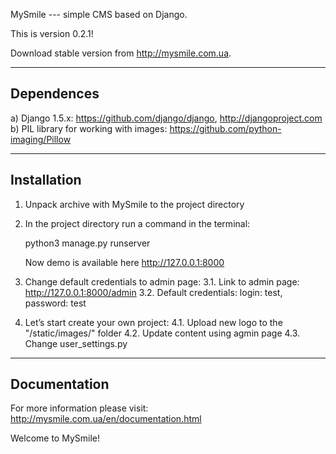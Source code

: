 MySmile --- simple CMS based on Django.

This is version 0.2.1!

Download stable version from http://mysmile.com.ua. 

-----------------------------------------------------
Dependences
-----------------------------------------------------

a) Django 1.5.x: https://github.com/django/django, http://djangoproject.com
b) PIL library for working with images: https://github.com/python-imaging/Pillow

-----------------------------------------------------
Installation
-----------------------------------------------------

1. Unpack archive with MySmile to the project directory
2. In the project directory run a command in the terminal: 
    
      python3 manage.py runserver
    
   Now demo is available here  http://127.0.0.1:8000

3. Change default credentials to admin page:
   3.1. Link to admin page: http://127.0.0.1:8000/admin
   3.2. Default credentials: login: test, password: test

4. Let’s start create your own project:
   4.1. Upload new logo to the "/static/images/" folder
   4.2. Update content using agmin page
   4.3. Change user_settings.py
   

-----------------------------------------------------
Documentation
-----------------------------------------------------

For more information please visit: http://mysmile.com.ua/en/documentation.html

Welcome to MySmile!
 
